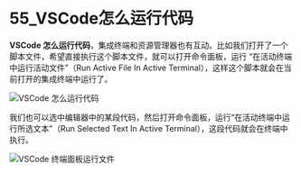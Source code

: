 # 55_VSCode怎么运行代码

**VSCode 怎么运行代码**，集成终端和资源管理器也有互动。比如我们打开了一个脚本文件，希望直接执行这个脚本文件，就可以打开命令面板，运行 “在活动终端中运行活动文件”（Run Active File In Active Terminal），这样这个脚本就会在当前打开的集成终端中运行了。

![VSCode 怎么运行代码](image/terminal/terminal-12.gif)

我们也可以选中编辑器中的某段代码，然后打开命令面板，运行“在活动终端中运行所选文本”（Run Selected Text In Active Terminal），这段代码就会在终端中执行。

![VSCode 终端面板运行文件](image/terminal/terminal-13.gif)